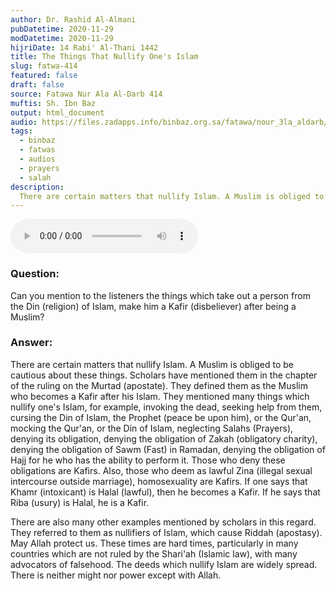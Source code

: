 ```yaml
---
author: Dr. Rashid Al-Almani
pubDatetime: 2020-11-29
modDatetime: 2020-11-29
hijriDate: 14 Rabi' Al-Thani 1442
title: The Things That Nullify One's Islam
slug: fatwa-414
featured: false
draft: false
source: Fatawa Nur Ala Al-Darb 414
muftis: Sh. Ibn Baz
output: html_document
audio: https://files.zadapps.info/binbaz.org.sa/fatawa/nour_3la_aldarb/nour_414/41404.mp3
tags:
  - binbaz
  - fatwas
  - audios
  - prayers
  - salah
description:
  There are certain matters that nullify Islam. A Muslim is obliged to be cautious about these things. Scholars have mentioned them in the chapter of the ruling on the apostate. They defined them as the Muslim who becomes a Kafir after his Islam.
---
```


<audio controls>
 <source src="https://files.zadapps.info/binbaz.org.sa/fatawa/nour_3la_aldarb/nour_414/41404.mp3" type="audio/mpeg"/><p>Your browser does not support the audio element.</p>
</audio>

### Question: 

Can you mention to the listeners the things which take out a person from the Din (religion) of Islam, make him a Kafir (disbeliever) after being a Muslim?

### Answer: 

There are certain matters that nullify Islam. A Muslim is obliged to be cautious about these things. Scholars have mentioned them in the chapter of the ruling on the Murtad (apostate). They defined them as the Muslim who becomes a Kafir after his Islam. They mentioned many things which nullify one's Islam, for example, invoking the dead, seeking help from them, cursing the Din of Islam, the Prophet (peace be upon him), or the Qur'an, mocking the Qur'an, or the Din of Islam, neglecting Salahs (Prayers), denying its obligation, denying the obligation of Zakah (obligatory charity), denying the obligation of Sawm (Fast) in Ramadan, denying the obligation of Hajj for he who has the ability to perform it. Those who deny these obligations are Kafirs. Also, those who deem as lawful Zina (illegal sexual intercourse outside marriage), homosexuality are Kafirs. If one says that Khamr (intoxicant) is Halal (lawful), then he becomes a Kafir. If he says that Riba (usury) is Halal, he is a Kafir. 

There are also many other examples mentioned by scholars in this regard. They referred to them as nullifiers of Islam, which cause Riddah (apostasy). May Allah protect us. These times are hard times, particularly in many countries which are not ruled by the Shari'ah (Islamic law), with many advocators of falsehood. The deeds which nullify Islam are widely spread. There is neither might nor power except with Allah.

